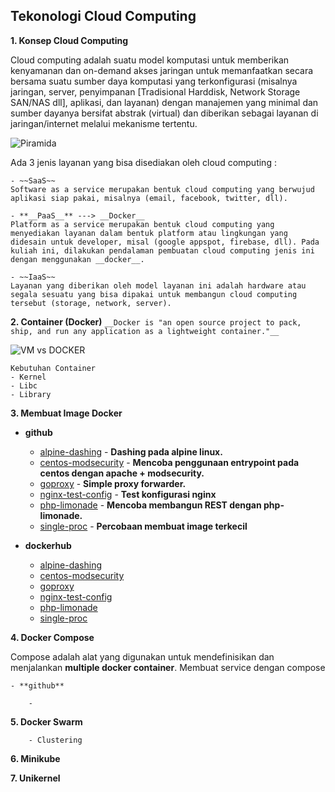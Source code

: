 ## Tekonologi Cloud Computing

**1. Konsep Cloud Computing**

Cloud computing adalah suatu model komputasi untuk memberikan kenyamanan dan on-demand akses jaringan untuk memanfaatkan secara bersama suatu sumber daya komputasi yang terkonfigurasi (misalnya jaringan, server, penyimpanan [Tradisional Harddisk, Network Storage SAN/NAS dll], aplikasi, dan layanan) dengan manajemen yang minimal dan  sumber dayanya bersifat abstrak (virtual) dan diberikan sebagai layanan di jaringan/internet melalui mekanisme tertentu.

![Piramida](https://i.imgur.com/UfhfaFQ.png)

Ada 3 jenis layanan yang bisa disediakan oleh cloud computing :

	- ~~SaaS~~
	Software as a service merupakan bentuk cloud computing yang berwujud aplikasi siap pakai, misalnya (email, facebook, twitter, dll).

	- **__PaaS__** ---> __Docker__ 
	Platform as a service merupakan bentuk cloud computing yang menyediakan layanan dalam bentuk platform atau lingkungan yang didesain untuk developer, misal (google appspot, firebase, dll). Pada kuliah ini, dilakukan pendalaman pembuatan cloud computing jenis ini dengan menggunakan __docker__.

	- ~~IaaS~~
	Layanan yang diberikan oleh model layanan ini adalah hardware atau segala sesuatu yang bisa dipakai untuk membangun cloud computing tersebut (storage, network, server).


**2. Container (Docker)**
``
__Docker is "an open source project to pack, ship, and run any application as a lightweight container."__
``
	
![VM vs DOCKER](https://i.imgur.com/8Rnaskj.png)

	Kebutuhan Container
	- Kernel
	- Libc
	- Library


**3. Membuat Image Docker**

- **github**

	- [alpine-dashing](https://github.com/mromadisiregar/docker/tree/master/alpine-dashing) - __Dashing pada alpine linux.__ 
	- [centos-modsecurity](https://github.com/mromadisiregar/docker/tree/master/centos-modsecurity) - __Mencoba penggunaan entrypoint pada centos dengan apache + modsecurity.__
	- [goproxy](https://github.com/mromadisiregar/docker/tree/master/goproxy) - __Simple proxy forwarder.__
	- [nginx-test-config](https://github.com/mromadisiregar/docker/tree/master/nginx-test-config) - __Test konfigurasi nginx__
	- [php-limonade](https://github.com/mromadisiregar/docker/tree/master/php-limonade) - __Mencoba membangun REST dengan php-limonade.__
	- [single-proc](https://github.com/mromadisiregar/docker/tree/master/single-proc) - __Percobaan membuat image terkecil__

- **dockerhub**

	- [alpine-dashing](https://hub.docker.com/r/mrsiregar/alpine-dashing/)
	- [centos-modsecurity](https://hub.docker.com/r/mrsiregar/centos-modsecurity/)
	- [goproxy](https://hub.docker.com/r/mrsiregar/goproxy/)
	- [nginx-test-config](https://hub.docker.com/r/mrsiregar/nginx-test-config/)
	- [php-limonade](https://hub.docker.com/r/mrsiregar/php-limonade/)
	- [single-proc](https://hub.docker.com/r/mrsiregar/single-proc/)
		


**4. Docker Compose**

Compose adalah alat yang digunakan untuk mendefinisikan dan menjalankan __multiple docker container__.
	Membuat service dengan compose

	- **github**

		- 


**5. Docker Swarm**

		- Clustering

**6. Minikube**

**7. Unikernel**
